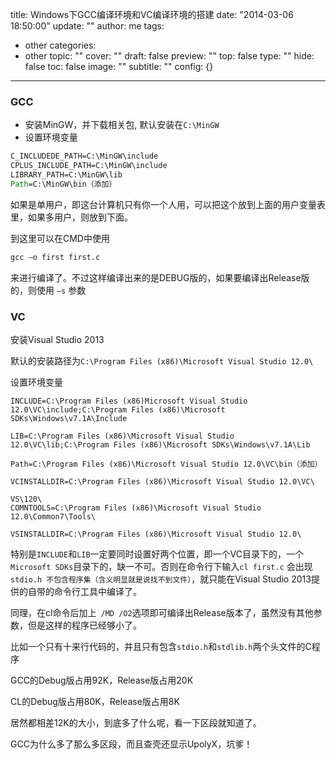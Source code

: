 title: Windows下GCC编译环境和VC编译环境的搭建
date: "2014-03-06 18:50:00"
update: ""
author: me
tags:
- other
categories:
- other
topic: ""
cover: ""
draft: false
preview: ""
top: false
type: ""
hide: false
toc: false
image: ""
subtitle: ""
config: {}


---



### GCC

- 安装MinGW，并下载相关包, 默认安装在`C:\MinGW`
- 设置环境变量

```bat
C_INCLUDEDE_PATH=C:\MinGW\include
CPLUS_INCLUDE_PATH=C:\MinGW\include
LIBRARY_PATH=C:\MinGW\lib
Path=C:\MinGW\bin（添加）
```

如果是单用户，即这台计算机只有你一个人用，可以把这个放到上面的用户变量表里，如果多用户，则放到下面。

到这里可以在CMD中使用

```cmd
gcc –o first first.c
```

来进行编译了。不过这样编译出来的是DEBUG版的，如果要编译出Release版的，则使用 `–s` 参数

### VC

安装Visual Studio 2013

默认的安装路径为`C:\Program Files (x86)\Microsoft Visual Studio 12.0\`

设置环境变量

```dos
INCLUDE=C:\Program Files (x86)Microsoft Visual Studio 12.0\VC\include;C:\Program Files (x86)\Microsoft SDKs\Windows\v7.1A\Include

LIB=C:\Program Files (x86)\Microsoft Visual Studio 12.0\VC\lib;C:\Program Files (x86)\Microsoft SDKs\Windows\v7.1A\Lib

Path=C:\Program Files (x86)\Microsoft Visual Studio 12.0\VC\bin（添加）

VCINSTALLDIR=C:\Program Files (x86)\Microsoft Visual Studio 12.0\VC\

VS\120\
COMNTOOLS=C:\Program Files (x86)\Microsoft Visual Studio 12.0\Common7\Tools\

VSINSTALLDIR=C:\Program Files (x86)\Microsoft Visual Studio 12.0\
```

特别是`INCLUDE`和`LIB`一定要同时设置好两个位置，即一个VC目录下的，一个`Microsoft SDKs`目录下的，缺一不可。否则在命令行下输入`cl first.c` 会出现`stdio.h 不包含程序集（含义明显就是说找不到文件）`，就只能在Visual Studio 2013提供的自带的命令行工具中编译了。

同理，在cl命令后加上` /MD /O2`选项即可编译出Release版本了，虽然没有其他参数，但是这样的程序已经够小了。

比如一个只有十来行代码的，并且只有包含`stdio.h`和`stdlib.h`两个头文件的C程序

GCC的Debug版占用92K，Release版占用20K

CL的Debug版占用80K，Release版占用8K

居然都相差12K的大小，到底多了什么呢，看一下区段就知道了。

GCC为什么多了那么多区段，而且查壳还显示UpolyX，坑爹！
